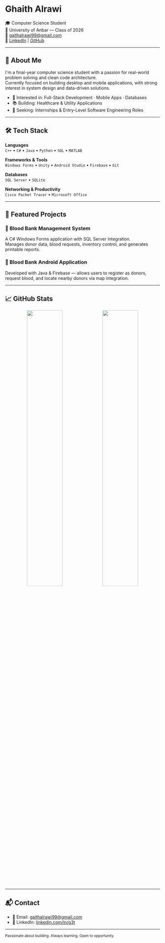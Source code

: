 # Ghaith Alrawi

🎓 Computer Science Student  
📍 University of Anbar — Class of 2026  
📧 gaithalrawi99@gmail.com  
🔗 [LinkedIn](https://www.linkedin.com/in/g3t) | [GitHub](https://github.com/gbrw)

---

## 🧠 About Me

I'm a final-year computer science student with a passion for real-world problem solving and clean code architecture.  
Currently focused on building desktop and mobile applications, with strong interest in system design and data-driven solutions.

- 🧩 Interested in: Full-Stack Development · Mobile Apps · Databases  
- 📚 Building: Healthcare & Utility Applications  
- 🤝 Seeking: Internships & Entry-Level Software Engineering Roles

---

## 🛠️ Tech Stack

**Languages**  
`C++` • `C#` • `Java` • `Python` • `SQL` • `MATLAB`

**Frameworks & Tools**  
`Windows Forms` • `Unity` • `Android Studio` • `Firebase` • `Git`

**Databases**  
`SQL Server` • `SQLite`

**Networking & Productivity**  
`Cisco Packet Tracer` • `Microsoft Office`

---

## 🚀 Featured Projects

### 💉 Blood Bank Management System
A C# Windows Forms application with SQL Server integration.  
Manages donor data, blood requests, inventory control, and generates printable reports.

### 📱 Blood Bank Android Application  
Developed with Java & Firebase — allows users to register as donors, request blood, and locate nearby donors via map integration.

---

## 📈 GitHub Stats

<p align="center">
  <img src="https://github-readme-stats.vercel.app/api?username=gbrw&show_icons=true&theme=tokyonight" width="48%"/>
  <img src="https://github-readme-stats.vercel.app/api/top-langs/?username=gbrw&layout=compact&theme=tokyonight" width="48%"/>
</p>

---

## 📬 Contact

- 📧 Email: [gaithalrawi99@gmail.com](mailto:gaithalrawi99@gmail.com)  
- 💼 LinkedIn: [linkedin.com/in/g3t](https://www.linkedin.com/in/g3t)

---

<sub align="center">Passionate about building. Always learning. Open to opportunity.</sub>
